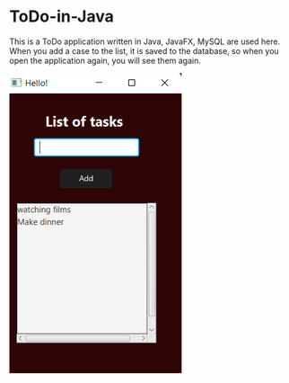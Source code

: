 # ToDo-in-Java
This is a ToDo application written in Java, JavaFX, MySQL are used here. When you add a case to the list, it is saved to the database, so when you open the application again, you will see them again.

![](https://github.com/aanastsaa/ToDo-in-Java/blob/main/Снимок%20экрана%202024-03-15%20010605.png)
